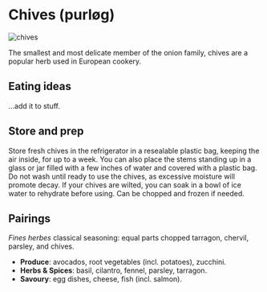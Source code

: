 # Chives (purløg)

![chives](https://opskrifteradmin.coop.dk/media/20146/purloeg.jpg?width=1100&heightratio=0.4&bgcolor=ffffff)

The smallest and most delicate member of the onion family, chives are a popular herb used in European cookery.

## Eating ideas

...add it to stuff.

## Store and prep

Store fresh chives in the refrigerator in a resealable plastic bag, keeping the air inside, for up to a week.
You can also place the stems standing up in a glass or jar filled with a few inches of water and covered with a plastic bag.
Do not wash until ready to use the chives, as excessive moisture will promote decay.
If your chives are wilted, you can soak in a bowl of ice water to rehydrate before using.
Can be chopped and frozen if needed.

## Pairings

*Fines herbes* classical seasoning: equal parts chopped tarragon, chervil, parsley, and chives.

* **Produce**: avocados, root vegetables (incl. potatoes), zucchini.  
* **Herbs & Spices**: basil, cilantro, fennel, parsley, tarragon.
* **Savoury**: egg dishes, cheese, fish (incl. salmon).

